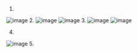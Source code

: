 1.
![image](https://user-images.githubusercontent.com/95243483/154808974-27344bf7-d001-4d11-bf51-3f5ec502f0ff.png)
2.
![image](https://user-images.githubusercontent.com/95243483/154809931-86474a4d-b861-4b28-82fc-1518e7ae5e13.png)
![image](https://user-images.githubusercontent.com/95243483/154809958-6ada453c-3d4d-4d0b-9454-9d027b715524.png)
3.
![image](https://user-images.githubusercontent.com/95243483/154811017-30a01ef8-4d2e-48a9-bad2-611850b0e04a.png)
![image](https://user-images.githubusercontent.com/95243483/154811064-afb8538a-fa03-4d70-9346-15a276b14508.png)

4.
![image](https://user-images.githubusercontent.com/95243483/154811347-78ee9ae3-849a-4e32-808b-7dd3b0d9cba0.png)
5.
